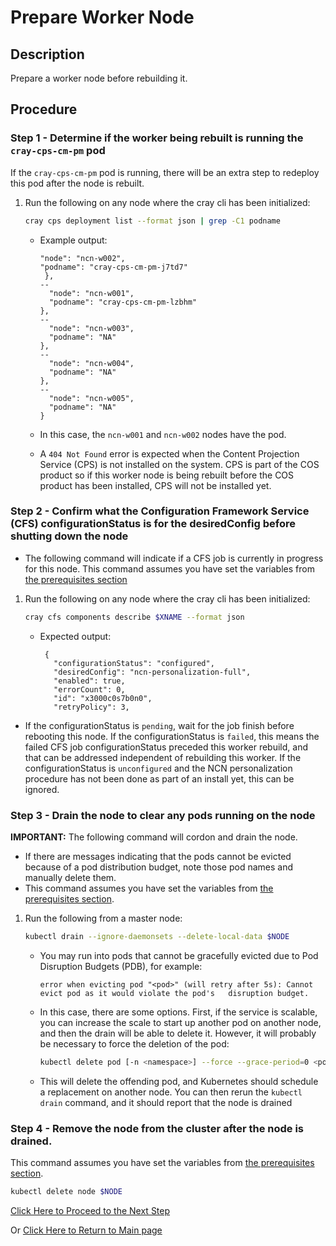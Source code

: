 # Prepare Worker Node

## Description

Prepare a worker node before rebuilding it.

## Procedure

### Step 1 - Determine if the worker being rebuilt is running the `cray-cps-cm-pm` pod

If the `cray-cps-cm-pm` pod is running, there will be an extra step to redeploy this pod after the node is rebuilt.

1. Run the following on any node where the cray cli has been initialized:

    ```bash
    cray cps deployment list --format json | grep -C1 podname
    ```

    * Example output:
  
      ```screen
      "node": "ncn-w002",
      "podname": "cray-cps-cm-pm-j7td7"
       },
      --
        "node": "ncn-w001",
        "podname": "cray-cps-cm-pm-lzbhm"
      },
      --
        "node": "ncn-w003",
        "podname": "NA"
      },
      --
        "node": "ncn-w004",
        "podname": "NA"
      },
      --
        "node": "ncn-w005",
        "podname": "NA"
      }
      ```
  
    * In this case, the `ncn-w001` and `ncn-w002` nodes have the pod.
    * A `404 Not Found` error is expected when the Content Projection Service (CPS) is not installed on the system. CPS is part of the COS product so if this worker node is being rebuilt before the COS product has been installed, CPS will not be installed yet.

### Step 2 - Confirm what the Configuration Framework Service (CFS) configurationStatus is for the desiredConfig before shutting down the node

* The following command will indicate if a CFS job is currently in progress for this node. This command assumes you have set the variables from [the prerequisites section](../Rebuild_NCNs.md#Prerequisites)

1. Run the following on any node where the cray cli has been initialized:

    ```bash
   cray cfs components describe $XNAME --format json
   ```
  
   * Expected output:

     ```screen
      {
        "configurationStatus": "configured",
        "desiredConfig": "ncn-personalization-full",
        "enabled": true,
        "errorCount": 0,
        "id": "x3000c0s7b0n0",
        "retryPolicy": 3,
      ```

* If the configurationStatus is `pending`, wait for the job finish before rebooting this node. If the configurationStatus is `failed`, this means the failed CFS job configurationStatus preceded this worker rebuild, and that can be addressed independent of rebuilding this worker. If the configurationStatus is `unconfigured` and the NCN personalization procedure has not been done as part of an install yet, this can be ignored.

### Step 3 - Drain the node to clear any pods running on the node

**IMPORTANT:** The following command will cordon and drain the node. 

* If there are messages indicating that the pods cannot be evicted because of a pod distribution budget, note those pod names and manually delete them. 
* This command assumes you have set the variables from [the prerequisites section](../Rebuild_NCNs.md#Prerequisites).

1. Run the following from a master node:

    ```bash
    kubectl drain --ignore-daemonsets --delete-local-data $NODE
    ```

    * You may run into pods that cannot be gracefully evicted due to Pod Disruption Budgets (PDB), for example:

      ```screen
      error when evicting pod "<pod>" (will retry after 5s): Cannot evict pod as it would violate the pod's   disruption budget.
      ```

    * In this case, there are some options. First, if the service is scalable, you can increase the scale to start up another pod on another node, and then the drain will be able to delete it. However, it will probably be necessary to force the deletion of the pod:

      ```bash
      kubectl delete pod [-n <namespace>] --force --grace-period=0 <pod>
      ```

    * This will delete the offending pod, and Kubernetes should schedule a replacement on another node. You can then rerun the `kubectl drain` command, and it should report that the node is drained

### Step 4 - Remove the node from the cluster after the node is drained.

This command assumes you have set the variables from [the prerequisites section](../Rebuild_NCNs.md#Prerequisites).

  ```bash
  kubectl delete node $NODE
  ```

[Click Here to Proceed to the Next Step](Identify_Nodes_and_Update_Metadata.md)

Or [Click Here to Return to Main page](../Rebuild_NCNs.md)
